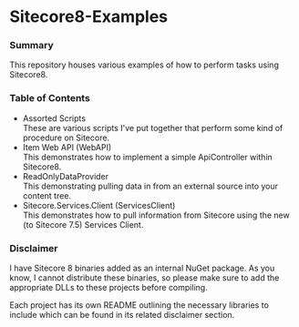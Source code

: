 Sitecore8-Examples
==================

### Summary

This repository houses various examples of how to perform tasks using Sitecore8.

### Table of Contents

* Assorted Scripts  
  These are various scripts I've put together that perform some kind of procedure on Sitecore.
* Item Web API (WebAPI)  
  This demonstrates how to implement a simple ApiController within Sitecore8.
* ReadOnlyDataProvider  
  This demonstrating pulling data in from an external source into your content tree.
* Sitecore.Services.Client (ServicesClient)  
  This demonstrates how to pull information from Sitecore using the new (to Sitecore 7.5) Services Client.

### Disclaimer

I have Sitecore 8 binaries added as an internal NuGet package. As you know, I cannot distribute these binaries, so please make sure to add the appropriate DLLs to these projects before compiling.

Each project has its own README outlining the necessary libraries to include which can be found in its related disclaimer section.